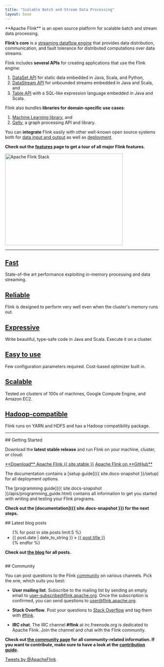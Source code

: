 ```yaml
---
title: "Scalable Batch and Stream Data Processing"
layout: base
---
```


<div class="row">
  <div class="col-sm-12"><p class="lead" markdown="span">**Apache Flink** is an open source platform for scalable batch and stream data processing.</p></div>
</div>

<div class="row">
  <div class="col-sm-6" markdown="1">

**Flink’s core** is a [streaming dataflow engine](features.html#unified-stream-amp-batch-processing) that provides data distribution, communication, and fault tolerance for distributed computations over data streams.

Flink includes **several APIs** for creating applications that use the Flink engine:

1. [DataSet API](features.html#dataset-api) for static data embedded in Java, Scala, and Python,
2. [DataStream API](features.html#datastream-api) for unbounded streams embedded in Java and Scala, and
3. [Table API](features.html#table-api) with a SQL-like expression language embedded in Java and Scala.

Flink also bundles **libraries for domain-specific use cases**:

1. [Machine Learning library](features.html#machine-learning-library), and
2. [Gelly](features.html#graph-api-amp-library-gelly), a graph processing API and library.

You can **integrate** Flink easily with other well-known open source systems both for [data input and output](features.html#deployment-and-integration) as well as [deployment](features.html#deployment-and-integration).

**Check out the [features](features.html) page to get a tour of all major Flink features.**
  </div>
  <div class="col-sm-6 stack text-center">
    <img src="{{ site.baseurl }}/img/flink-stack-small.png" alt="Apache Flink Stack" width="385px" height="300px">
  </div>
</div>

---

<div class="frontpage-tags">
  <div class="row">
    <div class="col-md-4 text-center">
       <h2><span class="glyphicon glyphicon-flash"></span> <a href="features.html#fast">Fast</a></h2>
      <p>State-of-the art performance exploiting in-memory processing and data streaming.</p>
    </div>
    <div class="col-md-4 text-center">
      <h2><span class="glyphicon glyphicon-plane"></span> <a href="features.html#reliable-and-scalable">Reliable</a></h2>
      <p>Flink is designed to perform very well even when the cluster's memory runs out.</p>
    </div>
    <div class="col-md-4 text-center">
      <h2><span class="glyphicon glyphicon-cutlery"></span> <a href="features.html#expressive">Expressive</a></h2>
      <p>Write beautiful, type-safe code in Java and Scala. Execute it on a cluster.</p>
    </div>
  </div>

  <div class="row">
    <div class="col-md-4 text-center">
      <h2><span class="glyphicon glyphicon-send"></span> <a href="features.html#easy-to-use">Easy to use</a></h2>
      <p>Few configuration parameters required. Cost-based optimizer built in.</p>
    </div>
    <div class="col-md-4 text-center">
      <h2><span class="glyphicon glyphicon-sort"></span> <a href="features.html#reliable-and-scalable">Scalable</a></h2>
      <p>Tested on clusters of 100s of machines, Google Compute Engine, and Amazon EC2.</p>
    </div>
    <div class="col-md-4 text-center">
      <h2><span class="glyphicon glyphicon-refresh"></span> <a href="features.html#hadoop">Hadoop-compatible</a></h2>
      <p>Flink runs on YARN and HDFS and has a Hadoop compatibility package.</p>
    </div>
  </div>
</div>

---

<div class="row">
  <div class="col-sm-6" markdown="1">
## Getting Started

Download the **latest stable release** and run Flink on your machine, cluster, or cloud:

<div class="text-center download-button">
  <a href="downloads.html" class="btn btn-primary" markdown="1">**Download** Apache Flink {{ site.stable }}</a>
  <a href="{{ site.github }}" class="btn btn-info" markdown="1">Apache Flink on **GitHub**</a>
</div>

The documentation contains a [setup guide]({{ site.docs-snapshot }}/setup) for all deployment options.

The [programming guide]({{ site.docs-snapshot }}/apis/programming_guide.html) contains all information to get you started with writing and testing your Flink programs.

**Check out the [documentation]({{ site.docs-snapshot }}) for the next steps.**

  </div>
  <div class="col-sm-6" markdown="1" style="padding-bottom:1em">
## Latest blog posts

<ul class="list-group">
{% for post in site.posts limit:5 %}  
      <li class="list-group-item"><span>{{ post.date | date_to_string }}</span> &raquo;
        <a href="{{ site.baseurl }}{{ post.url }}">{{ post.title }}</a>
      </li>
{% endfor %}
</ul>

**Check out [the blog](blog/) for all posts.**
  </div>
</div>

<div class="row">
  <div class="col-sm-6" markdown="1">
## Community

You can post questions to the Flink [community]() on various channels. Pick the one, which suits you best:

- <span class="glyphicon glyphicon-pencil" aria-hidden="true"></span> **User mailing list**. Subscribe to the mailing list by sending an empty email to user-subscribe@flink.apache.org. Once the subscription is confirmed, you can send questions to user@flink.apache.org.

- <span class="glyphicon glyphicon-search" aria-hidden="true"></span> **Stack Overflow**. Post your questions to [Stack Overflow](http://stackoverflow.com/questions/ask/?tags=flink) and tag them with [#flink](http://stackoverflow.com/questions/ask/?tags=flink).

- <span class="glyphicon glyphicon-comment" aria-hidden="true"></span> **IRC chat**. The IRC channel **#flink** at irc.freenode.org is dedicated to Apache Flink. Join the channel and chat with the Flink community.

**Check out [the community page](community.html) for all community-related information. If you want to contribute, make sure to have a look at the [contribution guide](how-to-contribute.html).**
  </div>

  <div class="col-sm-6 text-center">
   <a class="twitter-timeline" href="https://twitter.com/ApacheFlink" data-widget-id="598498380973735936">Tweets by @ApacheFlink</a>
<script>!function(d,s,id){var js,fjs=d.getElementsByTagName(s)[0],p=/^http:/.test(d.location)?'http':'https';if(!d.getElementById(id)){js=d.createElement(s);js.id=id;js.src=p+"://platform.twitter.com/widgets.js";fjs.parentNode.insertBefore(js,fjs);}}(document,"script","twitter-wjs");</script>
  </div>
</div>
